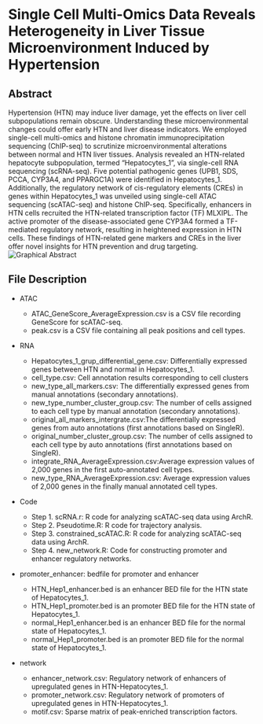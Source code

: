 # Single Cell Multi-Omics Data Reveals Heterogeneity in Liver Tissue Microenvironment Induced by Hypertension

## Abstract
Hypertension (HTN) may induce liver damage, yet the effects on liver cell subpopulations remain obscure. Understanding these microenvironmental changes could offer early HTN and liver disease indicators. We employed single-cell multi-omics and histone chromatin immunoprecipitation sequencing (ChIP-seq) to scrutinize microenvironmental alterations between normal and HTN liver tissues. Analysis revealed an HTN-related hepatocyte subpopulation, termed “Hepatocytes_1”, via single-cell RNA sequencing (scRNA-seq). Five potential pathogenic genes (UPB1, SDS, PCCA, CYP3A4, and PPARGC1A) were identified in Hepatocytes_1. Additionally, the regulatory network of cis-regulatory elements (CREs) in genes within Hepatocytes_1 was unveiled using single-cell ATAC sequencing (scATAC-seq) and histone ChIP-seq. Specifically, enhancers in HTN cells recruited the HTN-related transcription factor (TF) MLXIPL. The active promoter of the disease-associated gene CYP3A4 formed a TF-mediated regulatory network, resulting in heightened expression in HTN cells. These findings of HTN-related gene markers and CREs in the liver offer novel insights for HTN prevention and drug targeting.
![Graphical Abstract](https://github.com/Hongfeipower/HTN/blob/main/Graphical%20Abstract.png)

## File Description
- ATAC
  * ATAC_GeneScore_AverageExpression.csv is a CSV file recording GeneScore for scATAC-seq.
  * peak.csv is a CSV file containing all peak positions and cell types.
- RNA
  * Hepatocytes_1_grup_differential_gene.csv: Differentially expressed genes between HTN and normal in Hepatocytes_1.
  * cell_type.csv: Cell annotation results corresponding to cell clusters
  * new_type_all_markers.csv: The differentially expressed genes from manual annotations (secondary annotations).
  * new_type_number_cluster_group.csv: The number of cells assigned to each cell type by manual annotation (secondary annotations).
  * original_all_markers_intergrate.csv:The differentially expressed genes from auto annotations (first annotations based on SingleR).
  * original_number_cluster_group.csv: The number of cells assigned to each cell type by auto annotations (first annotations based on SingleR).
  * integrate_RNA_AverageExpression.csv:Average expression values of 2,000 genes in the first auto-annotated cell types.
  * new_type_RNA_AverageExpression.csv: Average expression values of 2,000 genes in the finally manual annotated cell types.

- Code
  * Step 1. scRNA.r: R code for analyzing scATAC-seq data using ArchR.
  * Step 2. Pseudotime.R: R code for trajectory analysis.
  * Step 3. constrained_scATAC.R: R code for analyzing scATAC-seq data using ArchR.
  * Step 4. new_network.R: Code for constructing promoter and enhancer regulatory networks.
  
- promoter_enhancer: bedfile for promoter and enhancer
  * HTN_Hep1_enhancer.bed is an enhancer BED file for the HTN state of Hepatocytes_1.
  * HTN_Hep1_promoter.bed is an promoter BED file for the HTN state of Hepatocytes_1.
  * normal_Hep1_enhancer.bed is an enhancer BED file for the normal state of Hepatocytes_1.
  * normal_Hep1_promoter.bed is an promoter BED file for the normal state of Hepatocytes_1.

- network
  * enhancer_network.csv: Regulatory network of enhancers of upregulated genes in HTN-Hepatocytes_1.
  * promoter_network.csv: Regulatory network of promoters of upregulated genes in HTN-Hepatocytes_1.
  * motif.csv: Sparse matrix of peak-enriched transcription factors.
